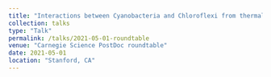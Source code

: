 ```yaml
---
title: "Interactions between Cyanobacteria and Chloroflexi from thermal springs"
collection: talks
type: "Talk"
permalink: /talks/2021-05-01-roundtable
venue: "Carnegie Science PostDoc roundtable"
date: 2021-05-01
location: "Stanford, CA"
---
```

